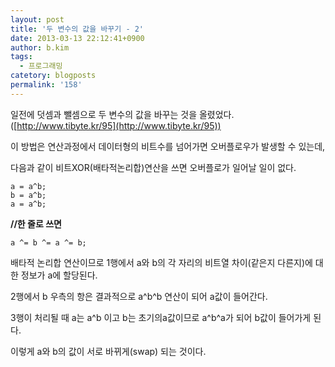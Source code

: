 ```yaml
---
layout: post
title: '두 변수의 값을 바꾸기 - 2'
date: 2013-03-13 22:12:41+0900
author: b.kim
tags:
  - 프로그래밍
catetory: blogposts
permalink: '158'
---
```



  

  

일전에 덧셈과 뺄셈으로 두 변수의 값을 바꾸는 것을
올렸었다.([http://www.tibyte.kr/95](http://www.tibyte.kr/95))

이 방법은 연산과정에서 데이터형의 비트수를 넘어가면 오버플로우가 발생할 수 있는데,

다음과 같이 비트XOR(배타적논리합)연산을 쓰면 오버플로가 일어날 일이 없다.

  
```
a = a^b;  
b = a^b;  
a = a^b;  
```


 **//한 줄로 쓰면**
```
a ^= b ^= a ^= b;
```

  

배타적 논리합 연산이므로 1행에서 a와 b의 각 자리의 비트열 차이(같은지 다른지)에 대한 정보가 a에 할당된다.

2행에서 b 우측의 항은 결과적으로 a^b^b 연산이 되어 a값이 들어간다.

3행이 처리될 때 a는 a^b 이고 b는 초기의a값이므로 a^b^a가 되어 b값이 들어가게 된다.

이렇게 a와 b의 값이 서로 바뀌게(swap) 되는 것이다.

  





